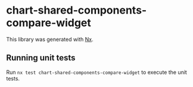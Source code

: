 # chart-shared-components-compare-widget

This library was generated with [Nx](https://nx.dev).

## Running unit tests

Run `nx test chart-shared-components-compare-widget` to execute the unit tests.
